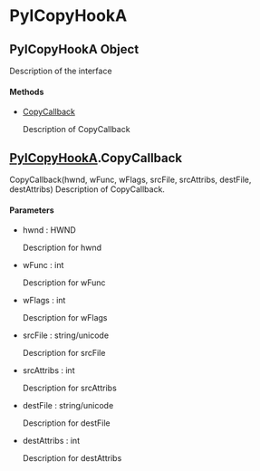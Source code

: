 # PyICopyHookA


## PyICopyHookA Object

Description of the interface

#### Methods

  - [CopyCallback](PyICopyHookA.md#pyicopyhookacopycallback)

    Description of CopyCallback&nbsp;


## [PyICopyHookA](PyICopyHookA.md#pyicopyhooka)\.CopyCallback

CopyCallback\(hwnd, wFunc, wFlags, srcFile, srcAttribs, destFile, destAttribs\)
Description of CopyCallback\.

#### Parameters

  - hwnd : HWND

    Description for hwnd

  - wFunc : int

    Description for wFunc

  - wFlags : int

    Description for wFlags

  - srcFile : string/unicode

    Description for srcFile

  - srcAttribs : int

    Description for srcAttribs

  - destFile : string/unicode

    Description for destFile

  - destAttribs : int

    Description for destAttribs